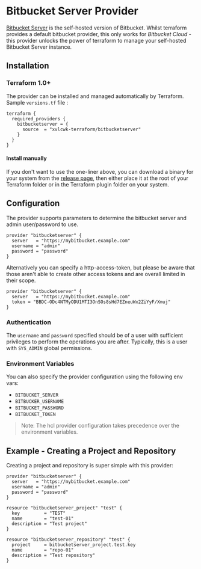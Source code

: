# Bitbucket Server Provider

[Bitbucket Server](https://www.atlassian.com/software/bitbucket) is the self-hosted version of Bitbucket.
Whilst terraform provides a default bitbucket provider, this only works for _Bitbucket Cloud_ - this provider
unlocks the power of terraform to manage your self-hosted Bitbucket Server instance. 

## Installation

### Terraform 1.0+

The provider can be installed and managed automatically by Terraform. Sample `versions.tf` file :

```hcl
terraform {
  required_providers {
    bitbucketserver = {
      source  = "xvlcwk-terraform/bitbucketserver"
    }
  }
}
```

#### Install manually

If you don't want to use the one-liner above, you can download a binary for your system from the [release page](https://github.com/xvlcwk-terraform/terraform-provider-bitbucketserver/releases),
then either place it at the root of your Terraform folder or in the Terraform plugin folder on your system.


## Configuration

The provider supports parameters to determine the bitbucket server and admin user/password to use.

```hcl
provider "bitbucketserver" {
  server   = "https://mybitbucket.example.com"
  username = "admin"
  password = "password"
}
```

Alternatively you can specify a http-access-token, but please be aware that those aren't able to create other access tokens and are overall limited in their scope.


```hcl
provider "bitbucketserver" {
  server   = "https://mybitbucket.example.com"
  token = "BBDC-ODc4NTMyODU1MTI3OnSOs8sHd7EZneuWx2ZiYyF/Xmuj"
}
```

### Authentication

The `username` and `password` specified should be of a user with sufficient privileges to perform the operations you are after.
Typically, this is a user with `SYS_ADMIN` global permissions.

### Environment Variables

You can also specify the provider configuration using the following env vars:

* `BITBUCKET_SERVER`
* `BITBUCKER_USERNAME`
* `BITBUCKET_PASSWORD`
* `BITBUCKET_TOKEN`

> Note: The hcl provider configuration takes precedence over the environment variables.

## Example - Creating a Project and Repository

Creating a project and repository is super simple with this provider:

```hcl
provider "bitbucketserver" {
  server   = "https://mybitbucket.example.com"
  username = "admin"
  password = "password"
}

resource "bitbucketserver_project" "test" {
  key         = "TEST"
  name        = "test-01"
  description = "Test project"
}

resource "bitbucketserver_repository" "test" {
  project     = bitbucketserver_project.test.key
  name        = "repo-01"
  description = "Test repository"
}
```
